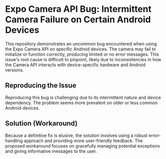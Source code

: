 # Expo Camera API Bug: Intermittent Camera Failure on Certain Android Devices

This repository demonstrates an uncommon bug encountered when using the Expo Camera API on specific Android devices. The camera may fail to initialize or function correctly, producing limited or no error messages. This issue's root cause is difficult to pinpoint, likely due to inconsistencies in how the Camera API interacts with device-specific hardware and Android versions.

## Reproducing the Issue

Reproducing this bug is challenging due to its intermittent nature and device dependency.  The problem seems more prevalent on older or less common Android devices.

## Solution (Workaround)

Because a definitive fix is elusive, the solution involves using a robust error-handling approach and providing more user-friendly feedback.  The proposed workaround focuses on gracefully managing potential exceptions and giving informative messages to the user.